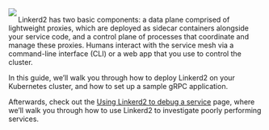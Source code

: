 <img align="left" src="https://raw.githubusercontent.com/cncf/artwork/master/linkerd/horizontal/white/linkerd-horizontal-white.svg" />

Linkerd2 has two basic components: a data plane comprised of lightweight proxies, which are deployed as sidecar containers alongside your service code, and a control plane of processes that coordinate and manage these proxies. Humans interact with the service mesh via a command-line interface (CLI) or a web app that you use to control the cluster.

In this guide, we’ll walk you through how to deploy Linkerd2 on your Kubernetes cluster, and how to set up a sample gRPC application.

Afterwards, check out the [Using Linkerd2 to debug a service](https://linkerd.io/2/debugging-an-app/) page, where we’ll walk you through how to use Linkerd2 to investigate poorly performing services.
